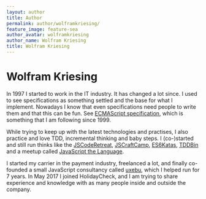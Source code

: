 ```yaml
---
layout: author
title: Author
permalink: author/wolframkriesing/
feature_image: feature-sea
author_avatar: wolframkriesing
author_name: Wolfram Kriesing
title: Wolfram Kriesing
---
```


# Wolfram Kriesing

In 1997 I started to work in the IT industry. It has changed a lot since. I used to see specifications as
something settled and the base for what I implement. Nowadays I know that even specifications need people
to write them and that this can be fun. See [ECMAScript specification][ecma-spec], which is something that I am
following since 1999.

While trying to keep up with the latest technologies and practises, I also practice and love TDD,
incremental thinking and baby steps. I (co-)started and still run thinks like the 
[JSCodeRetreat], [JSCraftCamp], [ES6Katas], [TDDBin] and a meetup called [JavaScript the Language][jslang].

I started my carrier in the payment industry, freelanced a lot, and finally
co-founded a small JavaScript consultancy called [uxebu], which I helped run for 7 years.
In May 2017 I joined HolidayCheck, and I am trying to share experience and knowledge with
as many people inside and outside the company.

[ecma-spec]: https://github.com/tc39/
[TDDBin]: http://tddbin.com/
[ES6Katas]: http://es6katas.org/
[JSCraftCamp]: http://jscraftcamp.org/
[JSCodeRetreat]: http://jscoderetreat.com/
[jslang]: https://www.meetup.com/de-DE/JavaScript-The-Language/
[uxebu]: http://uxebu.com